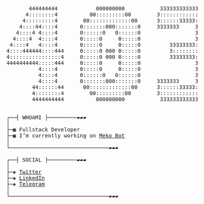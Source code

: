 <pre> 
<div align="center">
       444444444            000000000           333333333333333   
      4::::::::4          00:::::::::00        3:::::::::::::::33 
     4:::::::::4        00:::::::::::::00      3::::::33333::::::3
    4::::44::::4       0:::::::000:::::::0     3333333     3:::::3
   4::::4 4::::4       0::::::0   0::::::0                 3:::::3
  4::::4  4::::4       0:::::0     0:::::0                 3:::::3
 4::::4   4::::4       0:::::0     0:::::0         33333333:::::3 
4::::444444::::444     0:::::0 000 0:::::0         3:::::::::::3  
4::::::::::::::::4     0:::::0 000 0:::::0         33333333:::::3 
4444444444:::::444     0:::::0     0:::::0                 3:::::3
          4::::4       0:::::0     0:::::0                 3:::::3
          4::::4       0::::::0   0::::::0                 3:::::3
          4::::4       0:::::::000:::::::0     3333333     3:::::3
        44::::::44      00:::::::::::::00      3::::::33333::::::3
        4::::::::4        00:::::::::00        3:::::::::::::::33 
        4444444444          000000000           333333333333333   
</div>

┌──┤ WHOAMI ├─────────▰▰▰
│
├─▣ Fullstack Developer
├─▣ I’m currently working on <a href="https://github.com/iamalbinnj/Meko-Bot">Meko Bot</a>
│
└───────────────────────────────▰▰▰

┌──┤ SOCIAL ├─────────▰▰▰
│
├─◈ <a href="https://twitter.com/AlbinNJ0">Twitter</a>
├─◈ <a href="https://www.linkedin.com/in/albinnj">LinkedIn</a>
├─◈ <a href="https://t.me/iamalbinnj">Telegram</a>
│
└───────────────────────────────▰▰▰
</pre>
